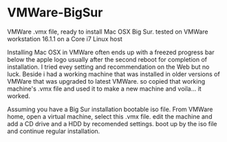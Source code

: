 # VMWare-BigSur
VMWare .vmx file, ready to install Mac OSX Big Sur. tested on VMWare workstation 16.1.1 on a Core i7 Linux host

Installing Mac OSX in VMWare often ends up with a freezed progress bar below the apple logo usually after the second reboot for completion of installation. I tried evey setting and recommendation on the Web but no luck. Beside i had a working machine that was installed in older versions of VMWare that was upgraded to latest VMWare. so copied that working machine's .vmx file and used it to make a new machine and voila... it worked.

Assuming you have a Big Sur installation bootable iso file.
From VMWare home, open a virtual machine, select this .vmx file. edit the machine and add a CD drive and a HDD by recomended settings. boot up by the iso file and continue regular installation.
